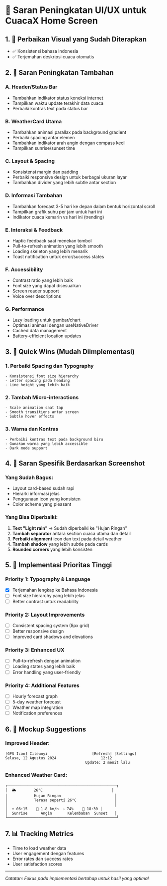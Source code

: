 # 🌟 Saran Peningkatan UI/UX untuk CuacaX Home Screen

## 1. 🎨 **Perbaikan Visual yang Sudah Diterapkan**
- ✅ Konsistensi bahasa Indonesia
- ✅ Terjemahan deskripsi cuaca otomatis

## 2. 🔧 **Saran Peningkatan Tambahan**

### **A. Header/Status Bar**
- Tambahkan indikator status koneksi internet
- Tampilkan waktu update terakhir data cuaca
- Perbaiki kontras text pada status bar

### **B. WeatherCard Utama**
- Tambahkan animasi parallax pada background gradient
- Perbaiki spacing antar elemen
- Tambahkan indikator arah angin dengan compass kecil
- Tampilkan sunrise/sunset time

### **C. Layout & Spacing**
- Konsistensi margin dan padding
- Perbaiki responsive design untuk berbagai ukuran layar
- Tambahkan divider yang lebih subtle antar section

### **D. Informasi Tambahan**
- Tambahkan forecast 3-5 hari ke depan dalam bentuk horizontal scroll
- Tampilkan grafik suhu per jam untuk hari ini
- Indikator cuaca kemarin vs hari ini (trending)

### **E. Interaksi & Feedback**
- Haptic feedback saat menekan tombol
- Pull-to-refresh animation yang lebih smooth
- Loading skeleton yang lebih menarik
- Toast notification untuk error/success states

### **F. Accessibility**
- Contrast ratio yang lebih baik
- Font size yang dapat disesuaikan
- Screen reader support
- Voice over descriptions

### **G. Performance**
- Lazy loading untuk gambar/chart
- Optimasi animasi dengan useNativeDriver
- Cached data management
- Battery-efficient location updates

## 3. 🎯 **Quick Wins (Mudah Diimplementasi)**

### **1. Perbaiki Spacing dan Typography**
```
- Konsistensi font size hierarchy
- Letter spacing pada heading
- Line height yang lebih baik
```

### **2. Tambah Micro-interactions**
```
- Scale animation saat tap
- Smooth transitions antar screen
- Subtle hover effects
```

### **3. Warna dan Kontras**
```
- Perbaiki kontras text pada background biru
- Gunakan warna yang lebih accessible
- Dark mode support
```

## 4. 📱 **Saran Spesifik Berdasarkan Screenshot**

### **Yang Sudah Bagus:**
- Layout card-based sudah rapi
- Hierarki informasi jelas
- Penggunaan icon yang konsisten
- Color scheme yang pleasant

### **Yang Bisa Diperbaiki:**
1. **Text "Light rain"** → Sudah diperbaiki ke "Hujan Ringan"
2. **Tambah separator** antara section cuaca utama dan detail
3. **Perbaiki alignment** icon dan text pada detail weather
4. **Tambah shadow** yang lebih subtle pada cards
5. **Rounded corners** yang lebih konsisten

## 5. 🚀 **Implementasi Prioritas Tinggi**

### **Priority 1: Typography & Language**
- [x] Terjemahan lengkap ke Bahasa Indonesia
- [ ] Font size hierarchy yang lebih jelas
- [ ] Better contrast untuk readability

### **Priority 2: Layout Improvements** 
- [ ] Consistent spacing system (8px grid)
- [ ] Better responsive design
- [ ] Improved card shadows and elevations

### **Priority 3: Enhanced UX**
- [ ] Pull-to-refresh dengan animation
- [ ] Loading states yang lebih baik
- [ ] Error handling yang user-friendly

### **Priority 4: Additional Features**
- [ ] Hourly forecast graph
- [ ] 5-day weather forecast
- [ ] Weather map integration
- [ ] Notification preferences

## 6. 🎨 **Mockup Suggestions**

### **Improved Header:**
```
[GPS Icon] Cileunyi                    [Refresh] [Settings]
Selasa, 12 Agustus 2024                    12:12
                                    Update: 2 menit lalu
```

### **Enhanced Weather Card:**
```
┌─────────────────────────────────────────────────┐
│  🌦️        26°C                               │
│            Hujan Ringan                        │
│            Terasa seperti 26°C                 │
│                                                │
│  ☀️ 06:15    💨 1.8 km/h  💧 74%    🌙 18:30 │
│  Sunrise      Angin       Kelembaban  Sunset   │
└─────────────────────────────────────────────────┘
```

## 7. 📊 **Tracking Metrics**
- Time to load weather data
- User engagement dengan features
- Error rates dan success rates
- User satisfaction scores

---
*Catatan: Fokus pada implementasi bertahap untuk hasil yang optimal*
